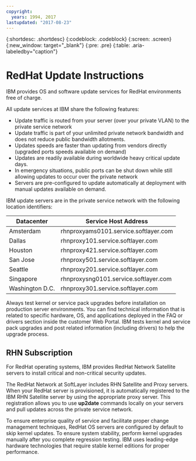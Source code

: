 ```yaml
---
copyright:
  years: 1994, 2017
lastupdated: "2017-08-23"
---
```


{:shortdesc: .shortdesc}
{:codeblock: .codeblock}
{:screen: .screen}
{:new_window: target="_blank"}
{:pre: .pre}
{:table: .aria-labeledby="caption"}



# RedHat Update Instructions

IBM provides OS and software update services for RedHat environments free of charge.

All update services at IBM share the following features:
* Update traffic is routed from your server (over your private VLAN) to the private service network
* Update traffic is part of your unlimited private network bandwidth and does not reduce public bandwidth allotments.
* Updates speeds are faster than updating from vendors directly (upgraded ports speeds available on demand)
* Updates are readily available during worldwide heavy critical update days.
* In emergency situations, public ports can be shut down while still allowing updates to occur over the private network
* Servers are pre-configured to update automatically at deployment with manual updates available on demand.

IBM update servers are in the private service network with the following location identifiers:

|Datacenter|Service Host Address|
|---|---|
|Amsterdam|rhnproxyams0101.service.softlayer.com|
|Dallas|rhnproxy101.service.softlayer.com|
|Houston|rhnproxy421.service.softlayer.com|
|San Jose|rhnproxy501.service.softlayer.com|
|Seattle|rhnproxy201.service.softlayer.com|
|Singapore|rhnproxysng0101.service.softlayer.com|
|Washington D.C.|rhnproxy301.service.softlayer.com|

Always test kernel or service pack upgrades before installation on production server environments. You can find technical information that is related to specific hardware, OS, and applications deployed in the FAQ or drivers section inside the customer Web Portal. IBM tests kernel and service pack upgrades and post related information (including drivers) to help the upgrade process.

## RHN Subscription

For RedHat operating systems, IBM provides RedHat Network Satellite servers to install critical and non-critical security updates.

The RedHat Network at SoftLayer includes RHN Satellite and Proxy servers. When your RedHat server is provisioned, it is automatically registered to the IBM RHN Satellite server by using the appropriate proxy server. This registration allows you to use **up2date** commands locally on your servers and pull updates across the private service network.

To ensure enterprise quality of service and facilitate proper change management techniques, RedHat OS servers are configured by default to skip kernel updates. To ensure system stability, perform kernel upgrades manually after you complete regression testing. IBM uses leading-edge hardware technologies that require stable kernel editions for proper performance.
